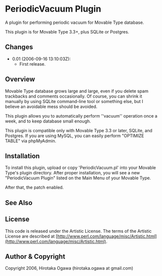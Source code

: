 # PeriodicVacuum Plugin

A plugin for performing periodic vacuum for Movable Type database.

This plugin is for Movable Type 3.3+, plus SQLite or Postgres. 

## Changes

 * 0.01 (2006-09-16 13:10:03Z):
   * First release.

## Overview

Movable Type database grows large and large, even if you delete spam trackbacks and comments occasionally.  Of course, you can shrink it manually by using SQLite command-line tool or something else, but I believe an avoidable mess should be avoided.

This plugin allows you to automatically perform ''vacuum'' operation once a week, and to keep database small enough.

This plugin is compatible only with Movable Type 3.3 or later, SQLite, and Postgres.  If you are using MySQL, you can easily perform "OPTIMIZE TABLE" via phpMyAdmin.

## Installation

To install this plugin, upload or copy 'PeriodicVacuum.pl' into your Movable Type's plugin directory.  After proper installation, you will see a new "PeriodicVacuum Plugin" listed on the Main Menu of your Movable Type.

After that, the patch enabled.

## See Also

## License

This code is released under the Artistic License. The terms of the Artistic License are described at [http://www.perl.com/language/misc/Artistic.html](http://www.perl.com/language/misc/Artistic.html).

## Author & Copyright

Copyright 2006, Hirotaka Ogawa (hirotaka.ogawa at gmail.com)
